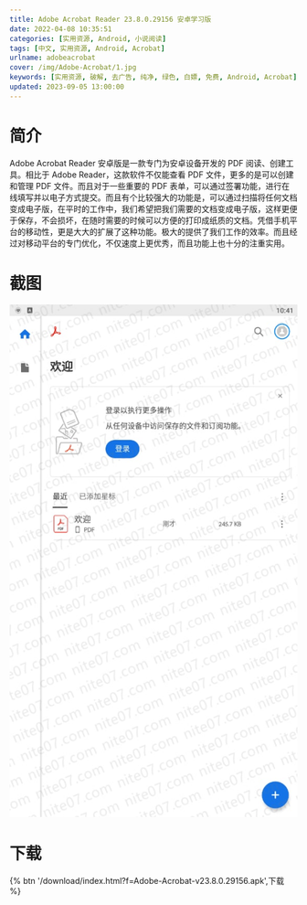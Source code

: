 ```yaml
---
title: Adobe Acrobat Reader 23.8.0.29156 安卓学习版
date: 2022-04-08 10:35:51
categories: [实用资源, Android, 小说阅读]
tags: [中文, 实用资源, Android, Acrobat]
urlname: adobeacrobat
cover: /img/Adobe-Acrobat/1.jpg
keywords: [实用资源, 破解, 去广告, 纯净, 绿色, 白嫖, 免费, Android, Acrobat]
updated: 2023-09-05 13:00:00
---
```


# 简介

Adobe Acrobat Reader 安卓版是一款专门为安卓设备开发的 PDF 阅读、创建工具。相比于 Adobe Reader，这款软件不仅能查看 PDF 文件，更多的是可以创建和管理 PDF 文件。而且对于一些重要的 PDF 表单，可以通过签署功能，进行在线填写并以电子方式提交。而且有个比较强大的功能是，可以通过扫描将任何文档变成电子版，在平时的工作中，我们希望把我们需要的文档变成电子版，这样更便于保存，不会损坏，在随时需要的时候可以方便的打印成纸质的文档。凭借手机平台的移动性，更是大大的扩展了这种功能。极大的提供了我们工作的效率。而且经过对移动平台的专门优化，不仅速度上更优秀，而且功能上也十分的注重实用。

# 截图

![](/img/Adobe-Acrobat/2.jpg)

# 下载

{% btn '/download/index.html?f=Adobe-Acrobat-v23.8.0.29156.apk',下载 %}
